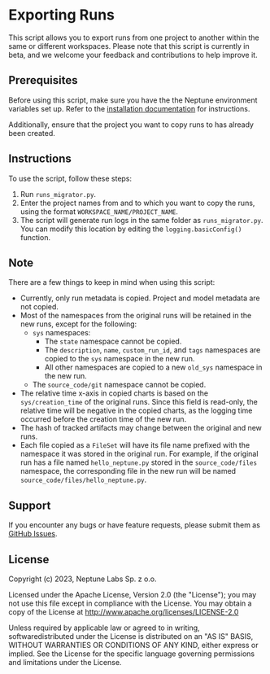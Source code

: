 # Exporting Runs

This script allows you to export runs from one project to another within the same or different workspaces. Please note that this script is currently in beta, and we welcome your feedback and contributions to help improve it.

## Prerequisites

Before using this script, make sure you have the the Neptune environment variables set up. Refer to the [installation documentation](https://docs.neptune.ai/setup/installation/) for instructions.

Additionally, ensure that the project you want to copy runs to has already been created.

## Instructions

To use the script, follow these steps:

1. Run `runs_migrator.py`.
2. Enter the project names from and to which you want to copy the runs, using the format `WORKSPACE_NAME/PROJECT_NAME`.
3. The script will generate run logs in the same folder as `runs_migrator.py`. You can modify this location by editing the `logging.basicConfig()` function.

## Note

There are a few things to keep in mind when using this script:

- Currently, only run metadata is copied. Project and model metadata are not copied.
- Most of the namespaces from the original runs will be retained in the new runs, except for the following:
  - `sys` namespaces:
    - The `state` namespace cannot be copied.
    - The `description`, `name`, `custom_run_id`, and `tags` namespaces are copied to the `sys` namespace in the new run.
    - All other namespaces are copied to a new `old_sys` namespace in the new run.
  - The `source_code/git` namespace cannot be copied.
- The relative time x-axis in copied charts is based on the `sys/creation_time` of the original runs. Since this field is read-only, the relative time will be negative in the copied charts, as the logging time occurred before the creation time of the new run.
- The hash of tracked artifacts may change between the original and new runs.
- Each file copied as a `FileSet` will have its file name prefixed with the namespace it was stored in the original run. For example, if the original run has a file named `hello_neptune.py` stored in the `source_code/files` namespace, the corresponding file in the new run will be named `source_code/files/hello_neptune.py`.

## Support

If you encounter any bugs or have feature requests, please submit them as [GitHub Issues](https://github.com/neptune-ai/examples/issues).

## License

Copyright (c) 2023, Neptune Labs Sp. z o.o.

Licensed under the Apache License, Version 2.0 (the "License"); you may not use this file except in compliance with the License. You may obtain a copy of the License at http://www.apache.org/licenses/LICENSE-2.0

Unless required by applicable law or agreed to in writing, softwaredistributed under the License is distributed on an "AS IS" BASIS, WITHOUT WARRANTIES OR CONDITIONS OF ANY KIND, either express or implied.
See the License for the specific language governing permissions and limitations under the License.
